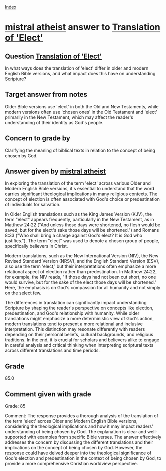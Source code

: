 
[Index](../../index.md)
# [mistral atheist](../../answering_models/mistral_atheist.md) answer to [Translation of 'Elect'](../../questions/Translation_of_'Elect'.md)

## Question [Translation of 'Elect'](../../questions/Translation_of_'Elect'.md)
In what ways does the translation of 'elect' differ in older and modern English Bible versions, and what impact does this have on understanding Scripture?

## Target answer from notes
Older Bible versions use 'elect' in both the Old and New Testaments, while modern versions often use 'chosen ones' in the Old Testament and 'elect' primarily in the New Testament, which may affect the reader's understanding of their identity as God's people.

## Concern to grade by
Clarifying the meaning of biblical texts in relation to the concept of being chosen by God.

## Answer given by [mistral atheist](../../answering_models/mistral_atheist.md)
 In exploring the translation of the term 'elect' across various Older and Modern English Bible versions, it's essential to understand that the word carries significant theological implications in many religious contexts. The concept of election is often associated with God's choice or predestination of individuals for salvation.

In Older English translations such as the King James Version (KJV), the term "elect" appears frequently, particularly in the New Testament, as in Matthew 24:22 ("And unless those days were shortened, no flesh would be saved; but for the elect's sake those days will be shortened.") and Romans 8:33 ("Who shall bring a charge against God's elect? It is God who justifies."). The term "elect" was used to denote a chosen group of people, specifically believers in Christ.

Modern translations, such as the New International Version (NIV), the New Revised Standard Version (NRSV), and the English Standard Version (ESV), also use the term 'elect,' but their interpretations often emphasize a more relational aspect of election rather than predestination. In Matthew 24:22, for example, the NIV reads, "If those days had not been cut short, no one would survive, but for the sake of the elect those days will be shortened." Here, the emphasis is on God's compassion for all humanity and not simply on the select few.

The differences in translation can significantly impact understanding Scripture by shaping the reader's perspective on concepts like election, predestination, and God's relationship with humanity. While older translations might emphasize a more deterministic view of God's action, modern translations tend to present a more relational and inclusive interpretation. This distinction may resonate differently with readers depending on their personal beliefs, cultural backgrounds, and religious traditions. In the end, it is crucial for scholars and believers alike to engage in careful analysis and critical thinking when interpreting scriptural texts across different translations and time periods.

## Grade
85.0

## Comment given with grade
Grade: 85

Comment: The response provides a thorough analysis of the translation of the term 'elect' across Older and Modern English Bible versions, considering the theological implications and how it may impact readers' understanding of being chosen by God. The explanation is clear and well-supported with examples from specific Bible verses. The answer effectively addresses the concern by discussing the different translations and their implications on the concept of being chosen by God. However, the response could have delved deeper into the theological significance of God's election and predestination in the context of being chosen by God, to provide a more comprehensive Christian worldview perspective.
